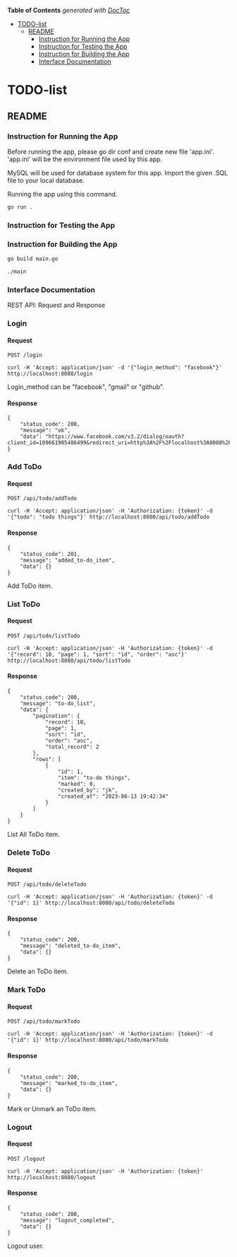 <!-- START doctoc generated TOC please keep comment here to allow auto update -->
<!-- DON'T EDIT THIS SECTION, INSTEAD RE-RUN doctoc TO UPDATE -->
**Table of Contents**  *generated with [DocToc](https://github.com/thlorenz/doctoc)*

- [TODO-list](#todo-list)
  - [README](#readme)
    - [Instruction for Running the App](#instruction-for-running-the-app)
    - [Instruction for Testing the App](#instruction-for-testing-the-app)
    - [Instruction for Building the App](#instruction-for-building-the-app)
    - [Interface Documentation](#interface-documentation)

<!-- END doctoc generated TOC please keep comment here to allow auto update -->

# TODO-list

## README

### Instruction for Running the App

Before running the app, please go dir conf and create new file 'app.ini'. 'app.ini' will be the environment file used by this app.

MySQL will be used for database system for this app. Import the given .SQL file to your local database.

Running the app using this command.
```bash
go run .
```

### Instruction for Testing the App

### Instruction for Building the App

```bash
go build main.go

./main
```

### Interface Documentation

REST API: Request and Response

### Login 

#### Request

`POST /login`

    curl -H 'Accept: application/json' -d '{"login_method": "facebook"}' http://localhost:8080/login

Login_method can be "facebook", "gmail" or "github".

#### Response

    {
        "status_code": 200,
        "message": "ok",
        "data": "https://www.facebook.com/v3.2/dialog/oauth?client_id=109661905486499&redirect_uri=http%3A%2F%2Flocalhost%3A8080%2Fauth%2Ffacebook%2Fcallback&response_type=code&scope=email&state=i44MD32txHqx7JQih5MowtkojnkVVDFAYcc6"
    }

### Add ToDo

#### Request

`POST /api/todo/addTodo`

    curl -H 'Accept: application/json' -H 'Authorization: {token}' -d '{"todo": "todo things"}' http://localhost:8080/api/todo/addTodo


#### Response

    {
        "status_code": 201,
        "message": "added_to-do_item",
        "data": {}
    }

Add ToDo item.

### List ToDo

#### Request

`POST /api/todo/listTodo`

    curl -H 'Accept: application/json' -H 'Authorization: {token}' -d '{"record": 10, "page": 1, "sort": "id", "order": "asc"}' http://localhost:8080/api/todo/listTodo


#### Response

    {
        "status_code": 200,
        "message": "to-do_list",
        "data": {
            "pagination": {
                "record": 10,
                "page": 1,
                "sort": "id",
                "order": "asc",
                "total_record": 2
            },
            "rows": [
                {
                    "id": 1,
                    "item": "to-do things",
                    "marked": 0,
                    "created_by": "jk",
                    "created_at": "2023-06-13 19:42:34"
                }
            ]
        }
    }

List All ToDo item.

### Delete ToDo

#### Request

`POST /api/todo/deleteTodo`

    curl -H 'Accept: application/json' -H 'Authorization: {token}' -d '{"id": 1}' http://localhost:8080/api/todo/deleteTodo


#### Response

    {
        "status_code": 200,
        "message": "deleted_to-do_item",
        "data": {}
    }

Delete an ToDo item.

### Mark ToDo

#### Request

`POST /api/todo/markTodo`

    curl -H 'Accept: application/json' -H 'Authorization: {token}' -d '{"id": 1}' http://localhost:8080/api/todo/markTodo


#### Response

    {
        "status_code": 200,
        "message": "marked_to-do_item",
        "data": {}
    }

Mark or Unmark an ToDo item.

### Logout

#### Request

`POST /logout`

    curl -H 'Accept: application/json' -H 'Authorization: {token}' http://localhost:8080/logout


#### Response

    {
        "status_code": 200,
        "message": "logout_completed",
        "data": {}
    }

Logout user.
